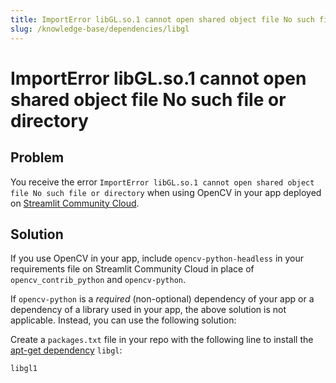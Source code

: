 ```yaml
---
title: ImportError libGL.so.1 cannot open shared object file No such file or directory
slug: /knowledge-base/dependencies/libgl
---
```


# ImportError libGL.so.1 cannot open shared object file No such file or directory

## Problem

You receive the error `ImportError libGL.so.1 cannot open shared object file No such file or directory` when using OpenCV in your app deployed on [Streamlit Community Cloud](https://streamlit.io/cloud).

## Solution

If you use OpenCV in your app, include `opencv-python-headless` in your requirements file on Streamlit Community Cloud in place of `opencv_contrib_python` and `opencv-python`.

If `opencv-python` is a _required_ (non-optional) dependency of your app or a dependency of a library used in your app, the above solution is not applicable. Instead, you can use the following solution:

Create a `packages.txt` file in your repo with the following line to install the [apt-get dependency](/deploy/streamlit-community-cloud/deploy-your-app/app-dependencies#apt-get-dependencies) `libgl`:

```
libgl1
```
